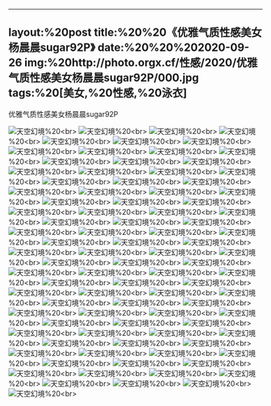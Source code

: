 ﻿---
layout:%20post
title:%20%20《优雅气质性感美女杨晨晨sugar92P》
date:%20%20%202020-09-26
img:%20http://photo.orgx.cf/性感/2020/优雅气质性感美女杨晨晨sugar92P/000.jpg
tags:%20[美女,%20性感,%20泳衣]
---

优雅气质性感美女杨晨晨sugar92P



![天空幻境](http://photo.orgx.cf/性感/2020/优雅气质性感美女杨晨晨sugar92P/001.jpg%20''天空幻境'')%20<br>
![天空幻境](http://photo.orgx.cf/性感/2020/优雅气质性感美女杨晨晨sugar92P/002.jpg%20''天空幻境'')%20<br>
![天空幻境](http://photo.orgx.cf/性感/2020/优雅气质性感美女杨晨晨sugar92P/003.jpg%20''天空幻境'')%20<br>
![天空幻境](http://photo.orgx.cf/性感/2020/优雅气质性感美女杨晨晨sugar92P/004.jpg%20''天空幻境'')%20<br>
![天空幻境](http://photo.orgx.cf/性感/2020/优雅气质性感美女杨晨晨sugar92P/005.jpg%20''天空幻境'')%20<br>
![天空幻境](http://photo.orgx.cf/性感/2020/优雅气质性感美女杨晨晨sugar92P/006.jpg%20''天空幻境'')%20<br>
![天空幻境](http://photo.orgx.cf/性感/2020/优雅气质性感美女杨晨晨sugar92P/007.jpg%20''天空幻境'')%20<br>
![天空幻境](http://photo.orgx.cf/性感/2020/优雅气质性感美女杨晨晨sugar92P/008.jpg%20''天空幻境'')%20<br>
![天空幻境](http://photo.orgx.cf/性感/2020/优雅气质性感美女杨晨晨sugar92P/009.jpg%20''天空幻境'')%20<br>
![天空幻境](http://photo.orgx.cf/性感/2020/优雅气质性感美女杨晨晨sugar92P/010.jpg%20''天空幻境'')%20<br>
![天空幻境](http://photo.orgx.cf/性感/2020/优雅气质性感美女杨晨晨sugar92P/011.jpg%20''天空幻境'')%20<br>
![天空幻境](http://photo.orgx.cf/性感/2020/优雅气质性感美女杨晨晨sugar92P/012.jpg%20''天空幻境'')%20<br>
![天空幻境](http://photo.orgx.cf/性感/2020/优雅气质性感美女杨晨晨sugar92P/013.jpg%20''天空幻境'')%20<br>
![天空幻境](http://photo.orgx.cf/性感/2020/优雅气质性感美女杨晨晨sugar92P/014.jpg%20''天空幻境'')%20<br>
![天空幻境](http://photo.orgx.cf/性感/2020/优雅气质性感美女杨晨晨sugar92P/015.jpg%20''天空幻境'')%20<br>
![天空幻境](http://photo.orgx.cf/性感/2020/优雅气质性感美女杨晨晨sugar92P/016.jpg%20''天空幻境'')%20<br>
![天空幻境](http://photo.orgx.cf/性感/2020/优雅气质性感美女杨晨晨sugar92P/017.jpg%20''天空幻境'')%20<br>
![天空幻境](http://photo.orgx.cf/性感/2020/优雅气质性感美女杨晨晨sugar92P/018.jpg%20''天空幻境'')%20<br>
![天空幻境](http://photo.orgx.cf/性感/2020/优雅气质性感美女杨晨晨sugar92P/019.jpg%20''天空幻境'')%20<br>
![天空幻境](http://photo.orgx.cf/性感/2020/优雅气质性感美女杨晨晨sugar92P/020.jpg%20''天空幻境'')%20<br>
![天空幻境](http://photo.orgx.cf/性感/2020/优雅气质性感美女杨晨晨sugar92P/021.jpg%20''天空幻境'')%20<br>
![天空幻境](http://photo.orgx.cf/性感/2020/优雅气质性感美女杨晨晨sugar92P/022.jpg%20''天空幻境'')%20<br>
![天空幻境](http://photo.orgx.cf/性感/2020/优雅气质性感美女杨晨晨sugar92P/023.jpg%20''天空幻境'')%20<br>
![天空幻境](http://photo.orgx.cf/性感/2020/优雅气质性感美女杨晨晨sugar92P/024.jpg%20''天空幻境'')%20<br>
![天空幻境](http://photo.orgx.cf/性感/2020/优雅气质性感美女杨晨晨sugar92P/025.jpg%20''天空幻境'')%20<br>
![天空幻境](http://photo.orgx.cf/性感/2020/优雅气质性感美女杨晨晨sugar92P/026.jpg%20''天空幻境'')%20<br>
![天空幻境](http://photo.orgx.cf/性感/2020/优雅气质性感美女杨晨晨sugar92P/027.jpg%20''天空幻境'')%20<br>
![天空幻境](http://photo.orgx.cf/性感/2020/优雅气质性感美女杨晨晨sugar92P/028.jpg%20''天空幻境'')%20<br>
![天空幻境](http://photo.orgx.cf/性感/2020/优雅气质性感美女杨晨晨sugar92P/029.jpg%20''天空幻境'')%20<br>
![天空幻境](http://photo.orgx.cf/性感/2020/优雅气质性感美女杨晨晨sugar92P/030.jpg%20''天空幻境'')%20<br>
![天空幻境](http://photo.orgx.cf/性感/2020/优雅气质性感美女杨晨晨sugar92P/031.jpg%20''天空幻境'')%20<br>
![天空幻境](http://photo.orgx.cf/性感/2020/优雅气质性感美女杨晨晨sugar92P/032.jpg%20''天空幻境'')%20<br>
![天空幻境](http://photo.orgx.cf/性感/2020/优雅气质性感美女杨晨晨sugar92P/033.jpg%20''天空幻境'')%20<br>
![天空幻境](http://photo.orgx.cf/性感/2020/优雅气质性感美女杨晨晨sugar92P/034.jpg%20''天空幻境'')%20<br>
![天空幻境](http://photo.orgx.cf/性感/2020/优雅气质性感美女杨晨晨sugar92P/035.jpg%20''天空幻境'')%20<br>
![天空幻境](http://photo.orgx.cf/性感/2020/优雅气质性感美女杨晨晨sugar92P/036.jpg%20''天空幻境'')%20<br>
![天空幻境](http://photo.orgx.cf/性感/2020/优雅气质性感美女杨晨晨sugar92P/037.jpg%20''天空幻境'')%20<br>
![天空幻境](http://photo.orgx.cf/性感/2020/优雅气质性感美女杨晨晨sugar92P/038.jpg%20''天空幻境'')%20<br>
![天空幻境](http://photo.orgx.cf/性感/2020/优雅气质性感美女杨晨晨sugar92P/039.jpg%20''天空幻境'')%20<br>
![天空幻境](http://photo.orgx.cf/性感/2020/优雅气质性感美女杨晨晨sugar92P/040.jpg%20''天空幻境'')%20<br>
![天空幻境](http://photo.orgx.cf/性感/2020/优雅气质性感美女杨晨晨sugar92P/041.jpg%20''天空幻境'')%20<br>
![天空幻境](http://photo.orgx.cf/性感/2020/优雅气质性感美女杨晨晨sugar92P/042.jpg%20''天空幻境'')%20<br>
![天空幻境](http://photo.orgx.cf/性感/2020/优雅气质性感美女杨晨晨sugar92P/043.jpg%20''天空幻境'')%20<br>
![天空幻境](http://photo.orgx.cf/性感/2020/优雅气质性感美女杨晨晨sugar92P/044.jpg%20''天空幻境'')%20<br>
![天空幻境](http://photo.orgx.cf/性感/2020/优雅气质性感美女杨晨晨sugar92P/045.jpg%20''天空幻境'')%20<br>
![天空幻境](http://photo.orgx.cf/性感/2020/优雅气质性感美女杨晨晨sugar92P/046.jpg%20''天空幻境'')%20<br>
![天空幻境](http://photo.orgx.cf/性感/2020/优雅气质性感美女杨晨晨sugar92P/047.jpg%20''天空幻境'')%20<br>
![天空幻境](http://photo.orgx.cf/性感/2020/优雅气质性感美女杨晨晨sugar92P/048.jpg%20''天空幻境'')%20<br>
![天空幻境](http://photo.orgx.cf/性感/2020/优雅气质性感美女杨晨晨sugar92P/049.jpg%20''天空幻境'')%20<br>
![天空幻境](http://photo.orgx.cf/性感/2020/优雅气质性感美女杨晨晨sugar92P/050.jpg%20''天空幻境'')%20<br>
![天空幻境](http://photo.orgx.cf/性感/2020/优雅气质性感美女杨晨晨sugar92P/051.jpg%20''天空幻境'')%20<br>
![天空幻境](http://photo.orgx.cf/性感/2020/优雅气质性感美女杨晨晨sugar92P/052.jpg%20''天空幻境'')%20<br>
![天空幻境](http://photo.orgx.cf/性感/2020/优雅气质性感美女杨晨晨sugar92P/053.jpg%20''天空幻境'')%20<br>
![天空幻境](http://photo.orgx.cf/性感/2020/优雅气质性感美女杨晨晨sugar92P/054.jpg%20''天空幻境'')%20<br>
![天空幻境](http://photo.orgx.cf/性感/2020/优雅气质性感美女杨晨晨sugar92P/055.jpg%20''天空幻境'')%20<br>
![天空幻境](http://photo.orgx.cf/性感/2020/优雅气质性感美女杨晨晨sugar92P/056.jpg%20''天空幻境'')%20<br>
![天空幻境](http://photo.orgx.cf/性感/2020/优雅气质性感美女杨晨晨sugar92P/057.jpg%20''天空幻境'')%20<br>
![天空幻境](http://photo.orgx.cf/性感/2020/优雅气质性感美女杨晨晨sugar92P/058.jpg%20''天空幻境'')%20<br>
![天空幻境](http://photo.orgx.cf/性感/2020/优雅气质性感美女杨晨晨sugar92P/059.jpg%20''天空幻境'')%20<br>
![天空幻境](http://photo.orgx.cf/性感/2020/优雅气质性感美女杨晨晨sugar92P/060.jpg%20''天空幻境'')%20<br>
![天空幻境](http://photo.orgx.cf/性感/2020/优雅气质性感美女杨晨晨sugar92P/061.jpg%20''天空幻境'')%20<br>
![天空幻境](http://photo.orgx.cf/性感/2020/优雅气质性感美女杨晨晨sugar92P/062.jpg%20''天空幻境'')%20<br>
![天空幻境](http://photo.orgx.cf/性感/2020/优雅气质性感美女杨晨晨sugar92P/063.jpg%20''天空幻境'')%20<br>
![天空幻境](http://photo.orgx.cf/性感/2020/优雅气质性感美女杨晨晨sugar92P/064.jpg%20''天空幻境'')%20<br>
![天空幻境](http://photo.orgx.cf/性感/2020/优雅气质性感美女杨晨晨sugar92P/065.jpg%20''天空幻境'')%20<br>
![天空幻境](http://photo.orgx.cf/性感/2020/优雅气质性感美女杨晨晨sugar92P/066.jpg%20''天空幻境'')%20<br>
![天空幻境](http://photo.orgx.cf/性感/2020/优雅气质性感美女杨晨晨sugar92P/067.jpg%20''天空幻境'')%20<br>
![天空幻境](http://photo.orgx.cf/性感/2020/优雅气质性感美女杨晨晨sugar92P/068.jpg%20''天空幻境'')%20<br>
![天空幻境](http://photo.orgx.cf/性感/2020/优雅气质性感美女杨晨晨sugar92P/069.jpg%20''天空幻境'')%20<br>
![天空幻境](http://photo.orgx.cf/性感/2020/优雅气质性感美女杨晨晨sugar92P/070.jpg%20''天空幻境'')%20<br>
![天空幻境](http://photo.orgx.cf/性感/2020/优雅气质性感美女杨晨晨sugar92P/071.jpg%20''天空幻境'')%20<br>
![天空幻境](http://photo.orgx.cf/性感/2020/优雅气质性感美女杨晨晨sugar92P/072.jpg%20''天空幻境'')%20<br>
![天空幻境](http://photo.orgx.cf/性感/2020/优雅气质性感美女杨晨晨sugar92P/073.jpg%20''天空幻境'')%20<br>
![天空幻境](http://photo.orgx.cf/性感/2020/优雅气质性感美女杨晨晨sugar92P/074.jpg%20''天空幻境'')%20<br>
![天空幻境](http://photo.orgx.cf/性感/2020/优雅气质性感美女杨晨晨sugar92P/075.jpg%20''天空幻境'')%20<br>
![天空幻境](http://photo.orgx.cf/性感/2020/优雅气质性感美女杨晨晨sugar92P/076.jpg%20''天空幻境'')%20<br>
![天空幻境](http://photo.orgx.cf/性感/2020/优雅气质性感美女杨晨晨sugar92P/077.jpg%20''天空幻境'')%20<br>
![天空幻境](http://photo.orgx.cf/性感/2020/优雅气质性感美女杨晨晨sugar92P/078.jpg%20''天空幻境'')%20<br>
![天空幻境](http://photo.orgx.cf/性感/2020/优雅气质性感美女杨晨晨sugar92P/079.jpg%20''天空幻境'')%20<br>
![天空幻境](http://photo.orgx.cf/性感/2020/优雅气质性感美女杨晨晨sugar92P/080.jpg%20''天空幻境'')%20<br>
![天空幻境](http://photo.orgx.cf/性感/2020/优雅气质性感美女杨晨晨sugar92P/081.jpg%20''天空幻境'')%20<br>
![天空幻境](http://photo.orgx.cf/性感/2020/优雅气质性感美女杨晨晨sugar92P/082.jpg%20''天空幻境'')%20<br>
![天空幻境](http://photo.orgx.cf/性感/2020/优雅气质性感美女杨晨晨sugar92P/083.jpg%20''天空幻境'')%20<br>
![天空幻境](http://photo.orgx.cf/性感/2020/优雅气质性感美女杨晨晨sugar92P/084.jpg%20''天空幻境'')%20<br>
![天空幻境](http://photo.orgx.cf/性感/2020/优雅气质性感美女杨晨晨sugar92P/085.jpg%20''天空幻境'')%20<br>
![天空幻境](http://photo.orgx.cf/性感/2020/优雅气质性感美女杨晨晨sugar92P/086.jpg%20''天空幻境'')%20<br>
![天空幻境](http://photo.orgx.cf/性感/2020/优雅气质性感美女杨晨晨sugar92P/087.jpg%20''天空幻境'')%20<br>
![天空幻境](http://photo.orgx.cf/性感/2020/优雅气质性感美女杨晨晨sugar92P/088.jpg%20''天空幻境'')%20<br>
![天空幻境](http://photo.orgx.cf/性感/2020/优雅气质性感美女杨晨晨sugar92P/089.jpg%20''天空幻境'')%20<br>
![天空幻境](http://photo.orgx.cf/性感/2020/优雅气质性感美女杨晨晨sugar92P/090.jpg%20''天空幻境'')%20<br>
![天空幻境](http://photo.orgx.cf/性感/2020/优雅气质性感美女杨晨晨sugar92P/091.jpg%20''天空幻境'')%20<br>
![天空幻境](http://photo.orgx.cf/性感/2020/优雅气质性感美女杨晨晨sugar92P/092.jpg%20''天空幻境'')%20<br>